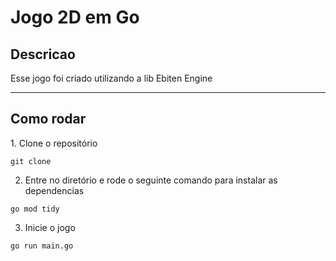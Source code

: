 # Jogo 2D em Go

<h2>Descricao</h2>
Esse jogo foi criado utilizando a lib Ebiten Engine


----------

<h2>Como rodar</h2>
1. Clone o repositório

```
git clone
```

2. Entre no diretório e rode o seguinte comando para instalar as dependencias

```
go mod tidy
```

3. Inicie o jogo

```
go run main.go
```
